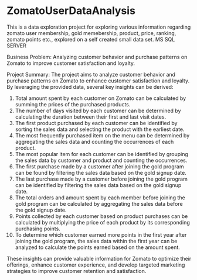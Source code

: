 # ZomatoUserDataAnalysis
This is a data exploration project for exploring various information regarding zomato user membership, gold memebership, product, price, ranking, zomato points etc., explored on a self created small data set.
MS SQL SERVER

Business Problem: Analyzing customer behavior and purchase patterns on Zomato to improve customer satisfaction and loyalty.

Project Summary:
The project aims to analyze customer behavior and purchase patterns on Zomato to enhance customer satisfaction and loyalty. By leveraging the provided data, several key insights can be derived:

1. Total amount spent by each customer on Zomato can be calculated by summing the prices of the purchased products.
2. The number of days visited by each customer can be determined by calculating the duration between their first and last visit dates.
3. The first product purchased by each customer can be identified by sorting the sales data and selecting the product with the earliest date.
4. The most frequently purchased item on the menu can be determined by aggregating the sales data and counting the occurrences of each product.
5. The most popular item for each customer can be identified by grouping the sales data by customer and product and counting the occurrences.
6. The first purchase made by a customer after joining the gold program can be found by filtering the sales data based on the gold signup date.
7. The last purchase made by a customer before joining the gold program can be identified by filtering the sales data based on the gold signup date.
8. The total orders and amount spent by each member before joining the gold program can be calculated by aggregating the sales data before the gold signup date.
9. Points collected by each customer based on product purchases can be calculated by multiplying the price of each product by its corresponding purchasing points.
10. To determine which customer earned more points in the first year after joining the gold program, the sales data within the first year can be analyzed to calculate the points earned based on the amount spent.

These insights can provide valuable information for Zomato to optimize their offerings, enhance customer experience, and develop targeted marketing strategies to improve customer retention and satisfaction.
